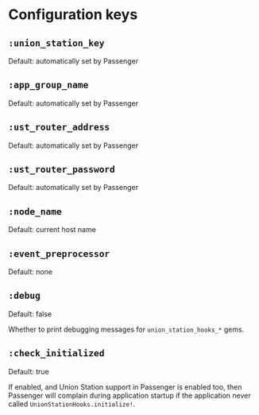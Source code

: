 # Configuration keys

## `:union_station_key`

Default: automatically set by Passenger

## `:app_group_name`

Default: automatically set by Passenger

## `:ust_router_address`

Default: automatically set by Passenger

## `:ust_router_password`

Default: automatically set by Passenger

## `:node_name`

Default: current host name

## `:event_preprocessor`

Default: none

## `:debug`

Default: false

Whether to print debugging messages for `union_station_hooks_*` gems.

## `:check_initialized`

Default: true

If enabled, and Union Station support in Passenger is enabled too, then Passenger will complain during application startup if the application never called `UnionStationHooks.initialize!`.
